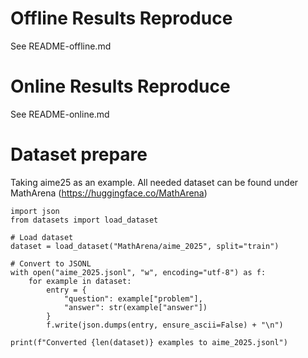 # Offline Results Reproduce

See README-offline.md

# Online Results Reproduce

See README-online.md

# Dataset prepare

Taking aime25 as an example. All needed dataset can be found under MathArena (https://huggingface.co/MathArena)

```
import json
from datasets import load_dataset

# Load dataset
dataset = load_dataset("MathArena/aime_2025", split="train")

# Convert to JSONL
with open("aime_2025.jsonl", "w", encoding="utf-8") as f:
    for example in dataset:
        entry = {
            "question": example["problem"],
            "answer": str(example["answer"])
        }
        f.write(json.dumps(entry, ensure_ascii=False) + "\n")

print(f"Converted {len(dataset)} examples to aime_2025.jsonl")
```